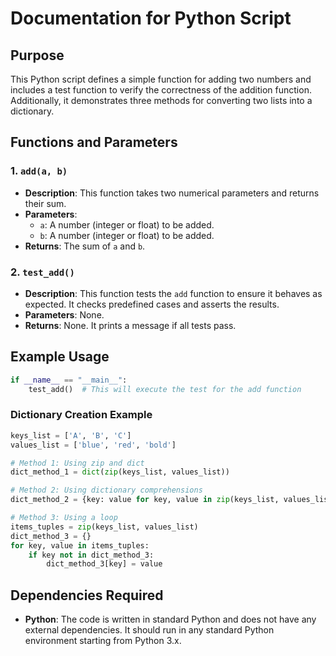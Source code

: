 # Documentation for Python Script

## Purpose
This Python script defines a simple function for adding two numbers and includes a test function to verify the correctness of the addition function. Additionally, it demonstrates three methods for converting two lists into a dictionary.

## Functions and Parameters

### 1. `add(a, b)`
- **Description**: This function takes two numerical parameters and returns their sum.
- **Parameters**:
  - `a`: A number (integer or float) to be added.
  - `b`: A number (integer or float) to be added.
- **Returns**: The sum of `a` and `b`.

### 2. `test_add()`
- **Description**: This function tests the `add` function to ensure it behaves as expected. It checks predefined cases and asserts the results.
- **Parameters**: None.
- **Returns**: None. It prints a message if all tests pass.

## Example Usage

```python
if __name__ == "__main__":
    test_add()  # This will execute the test for the add function
```

### Dictionary Creation Example
```python
keys_list = ['A', 'B', 'C']
values_list = ['blue', 'red', 'bold']

# Method 1: Using zip and dict
dict_method_1 = dict(zip(keys_list, values_list))

# Method 2: Using dictionary comprehensions
dict_method_2 = {key: value for key, value in zip(keys_list, values_list)}

# Method 3: Using a loop
items_tuples = zip(keys_list, values_list)
dict_method_3 = {}
for key, value in items_tuples:
    if key not in dict_method_3:
        dict_method_3[key] = value
```

## Dependencies Required
- **Python**: The code is written in standard Python and does not have any external dependencies. It should run in any standard Python environment starting from Python 3.x.
